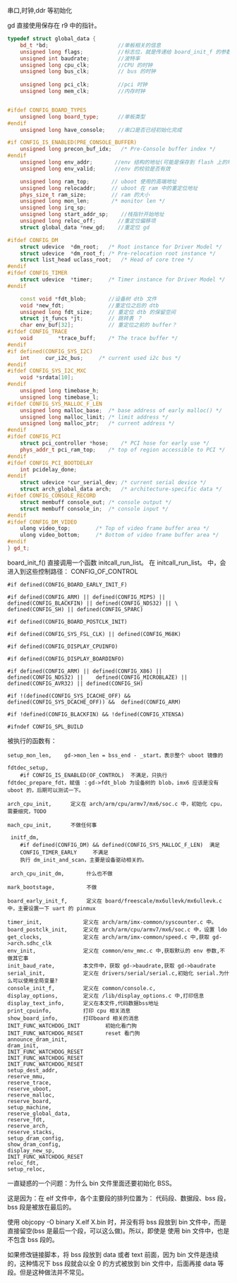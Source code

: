 串口,时钟,ddr 等初始化

gd 直接使用保存在 r9 中的指针。 

```c++
typedef struct global_data {
	bd_t *bd;                      //单板相关的信息
	unsigned long flags;           //标志位，就是传递给 board_init_f 的参数
	unsigned int baudrate;         //波特率
	unsigned long cpu_clk;		   //CPU 的时钟
	unsigned long bus_clk;         // bus 的时钟
	
	unsigned long pci_clk;         //pci 时钟
	unsigned long mem_clk;         //内存时钟


#ifdef CONFIG_BOARD_TYPES
	unsigned long board_type;      //单板类型
#endif
	unsigned long have_console;	   //串口是否已经初始化完成

#if CONFIG_IS_ENABLED(PRE_CONSOLE_BUFFER)
	unsigned long precon_buf_idx;	/* Pre-Console buffer index */
#endif
	unsigned long env_addr;		  //env 结构的地址(可能是保存到 flash 上的地址)
	unsigned long env_valid;	  //env 的校验是否有效

	unsigned long ram_top;		 // uboot 使用的高端地址
	unsigned long relocaddr;	 // uboot 在 ram 中的重定位地址
	phys_size_t ram_size;		 // ram 的大小
	unsigned long mon_len;		 /* monitor len */
	unsigned long irq_sp;		 
	unsigned long start_addr_sp;	//栈指针开始地址
	unsigned long reloc_off;       //重定位偏移项
	struct global_data *new_gd;	   //重定位 gd

#ifdef CONFIG_DM
	struct udevice	*dm_root;	/* Root instance for Driver Model */
	struct udevice	*dm_root_f;	/* Pre-relocation root instance */
	struct list_head uclass_root;	/* Head of core tree */
#endif
#ifdef CONFIG_TIMER
	struct udevice	*timer;		/* Timer instance for Driver Model */
#endif

	const void *fdt_blob;		//设备树 dtb 文件
	void *new_fdt;			 	//重定位之后的 dtb
	unsigned long fdt_size;		// 重定位 dtb 的保留空间
	struct jt_funcs *jt;		// 跳转表 ？
	char env_buf[32];		    // 重定位之前的 buffer？
#ifdef CONFIG_TRACE
	void		*trace_buff;	/* The trace buffer */
#endif
#if defined(CONFIG_SYS_I2C)
	int		cur_i2c_bus;	 /* current used i2c bus */
#endif
#ifdef CONFIG_SYS_I2C_MXC
	void *srdata[10];
#endif
	unsigned long timebase_h;
	unsigned long timebase_l;
#ifdef CONFIG_SYS_MALLOC_F_LEN
	unsigned long malloc_base;	/* base address of early malloc() */
	unsigned long malloc_limit;	/* limit address */
	unsigned long malloc_ptr;	/* current address */
#endif
#ifdef CONFIG_PCI
	struct pci_controller *hose;	/* PCI hose for early use */
	phys_addr_t pci_ram_top;	/* top of region accessible to PCI */
#endif
#ifdef CONFIG_PCI_BOOTDELAY
	int pcidelay_done;
#endif
	struct udevice *cur_serial_dev;	/* current serial device */
	struct arch_global_data arch;	/* architecture-specific data */
#ifdef CONFIG_CONSOLE_RECORD
	struct membuff console_out;	/* console output */
	struct membuff console_in;	/* console input */
#endif
#ifdef CONFIG_DM_VIDEO
	ulong video_top;		/* Top of video frame buffer area */
	ulong video_bottom;		/* Bottom of video frame buffer area */
#endif
} gd_t;
```


board_init_f() 直接调用一个函数 initcall_run_list。
在 initcall_run_list。 中，会进入到这些控制路径：
	CONFIG_OF_CONTROL

	#if defined(CONFIG_BOARD_EARLY_INIT_F)

	#if defined(CONFIG_ARM) || defined(CONFIG_MIPS) || defined(CONFIG_BLACKFIN) || defined(CONFIG_NDS32) || \
	defined(CONFIG_SH) || defined(CONFIG_SPARC)

	#if defined(CONFIG_BOARD_POSTCLK_INIT)

	#if defined(CONFIG_SYS_FSL_CLK) || defined(CONFIG_M68K)

	#if defined(CONFIG_DISPLAY_CPUINFO)

	#if defined(CONFIG_DISPLAY_BOARDINFO)

	#if defined(CONFIG_ARM) || defined(CONFIG_X86) || defined(CONFIG_NDS32) ||    defined(CONFIG_MICROBLAZE) || defined(CONFIG_AVR32) || defined(CONFIG_SH)

	#if !(defined(CONFIG_SYS_ICACHE_OFF) && defined(CONFIG_SYS_DCACHE_OFF)) &&  defined(CONFIG_ARM)

	#if !defined(CONFIG_BLACKFIN) && !defined(CONFIG_XTENSA)

	#ifndef CONFIG_SPL_BUILD

被执行的函数有：

	setup_mon_len,    gd->mon_len = bss_end - _start，表示整个 uboot 镜像的
	
	fdtdec_setup,     
		#if CONFIG_IS_ENABLED(OF_CONTROL)  不满足，只执行 fdtdec_prepare_fdt，赋值 ：gd->fdt_blob 为设备树的 blob，imx6 应该是没有 uboot 的，后期可以测试一下。  
	
	arch_cpu_init,      定义在 arch/arm/cpu/armv7/mx6/soc.c 中，初始化 cpu，需要细究，TODO
 	
	mach_cpu_init,      不做任何事
 	
	 initf_dm,           
		#if defined(CONFIG_DM) && defined(CONFIG_SYS_MALLOC_F_LEN)  满足
		CONFIG_TIMER_EARLY     不满足
		执行 dm_init_and_scan，主要是设备驱动相关的。 
 	
	 arch_cpu_init_dm,       什么也不做
	 	
 	mark_bootstage,          不做

	board_early_init_f,      定义在 board/freescale/mx6ullevk/mx6ullevk.c 中，主要设置一下 uart 的 pinmux

	timer_init,             定义在 arch/arm/imx-common/syscounter.c 中。
	board_postclk_init,     定义在 arch/arm/cpu/armv7/mx6/soc.c 中，设置 ldo
	get_clocks,             定义在 arch/arm/imx-common/speed.c 中,获取 gd->arch.sdhc_clk
	env_init,               定义在 common/env_mmc.c 中,获取默认的 env 参数,不做其它事
	init_baud_rate,         本文件中，获取 gd->baudrate,获取 gd->baudrate
	serial_init,            定义在 drivers/serial/serial.c,初始化 serial.为什么可以使用全局变量?
	console_init_f,         定义在 common/console.c,
	display_options,        定义在 /lib/display_options.c 中,打印信息
	display_text_info,      定义在本文件,代码数据bss地址
	print_cpuinfo,          打印 cpu 相关消息
	show_board_info,        打印board 相关的消息
	INIT_FUNC_WATCHDOG_INIT        初始化看门狗
	INIT_FUNC_WATCHDOG_RESET       reset 看门狗
	announce_dram_init,
	dram_init,
	INIT_FUNC_WATCHDOG_RESET
	INIT_FUNC_WATCHDOG_RESET
	INIT_FUNC_WATCHDOG_RESET
	setup_dest_addr,
	reserve_mmu,
	reserve_trace,
	reserve_uboot,
	reserve_malloc,
	reserve_board,
	setup_machine,
	reserve_global_data,
	reserve_fdt,
	reserve_arch,
	reserve_stacks,
	setup_dram_config,
	show_dram_config,
	display_new_sp,
	INIT_FUNC_WATCHDOG_RESET
	reloc_fdt,
	setup_reloc,








一直疑惑的一个问题：为什么 bin 文件里面还要初始化 BSS。  

这是因为：在 elf 文件中，各个主要段的排列位置为： 代码段、数据段、bss 段，bss 段是被放在最后的。 

使用 objcopy -O binary X.elf X.bin  时，并没有将 bss 段放到 bin 文件中，而是直接留空(bss 是最后一个段，可以这么做)。所以，即使是
使用 bin 文件中，也是不包含 bss 段的。    

如果修改链接脚本，将 bss 段放到 data 或者 text 前面，因为 bin 文件是连续的，这种情况下 bss 段就会以全 0 的方式被放到
bin 文件中，后面再接 data 等段。但是这种做法并不常见。     


